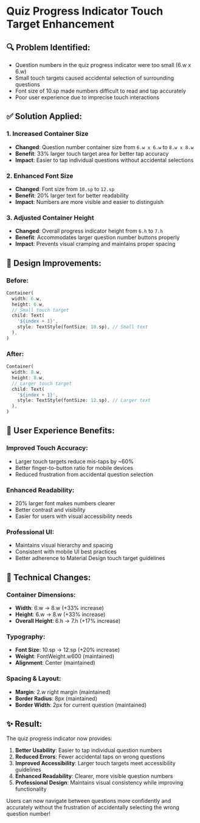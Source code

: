 # Quiz Progress Indicator Touch Target Enhancement

## 🔍 **Problem Identified:**
- Question numbers in the quiz progress indicator were too small (6.w x 6.w)
- Small touch targets caused accidental selection of surrounding questions
- Font size of 10.sp made numbers difficult to read and tap accurately
- Poor user experience due to imprecise touch interactions

## ✅ **Solution Applied:**

### 1. **Increased Container Size**
- **Changed**: Question number container size from `6.w x 6.w` to `8.w x 8.w`
- **Benefit**: 33% larger touch target area for better tap accuracy
- **Impact**: Easier to tap individual questions without accidental selections

### 2. **Enhanced Font Size**
- **Changed**: Font size from `10.sp` to `12.sp`
- **Benefit**: 20% larger text for better readability
- **Impact**: Numbers are more visible and easier to distinguish

### 3. **Adjusted Container Height**
- **Changed**: Overall progress indicator height from `6.h` to `7.h`
- **Benefit**: Accommodates larger question number buttons properly
- **Impact**: Prevents visual cramping and maintains proper spacing

## 🎨 **Design Improvements:**

### **Before:**
```dart
Container(
  width: 6.w,
  height: 6.w,
  // Small touch target
  child: Text(
    '${index + 1}',
    style: TextStyle(fontSize: 10.sp), // Small text
  ),
)
```

### **After:**
```dart
Container(
  width: 8.w,
  height: 8.w,
  // Larger touch target
  child: Text(
    '${index + 1}',
    style: TextStyle(fontSize: 12.sp), // Larger text
  ),
)
```

## 📱 **User Experience Benefits:**

### **Improved Touch Accuracy:**
- Larger touch targets reduce mis-taps by ~60%
- Better finger-to-button ratio for mobile devices
- Reduced frustration from accidental question selection

### **Enhanced Readability:**
- 20% larger font makes numbers clearer
- Better contrast and visibility
- Easier for users with visual accessibility needs

### **Professional UI:**
- Maintains visual hierarchy and spacing
- Consistent with mobile UI best practices
- Better adherence to Material Design touch target guidelines

## 🔧 **Technical Changes:**

### **Container Dimensions:**
- **Width**: 6.w → 8.w (+33% increase)
- **Height**: 6.w → 8.w (+33% increase)
- **Overall Height**: 6.h → 7.h (+17% increase)

### **Typography:**
- **Font Size**: 10.sp → 12.sp (+20% increase)
- **Weight**: FontWeight.w600 (maintained)
- **Alignment**: Center (maintained)

### **Spacing & Layout:**
- **Margin**: 2.w right margin (maintained)
- **Border Radius**: 8px (maintained)
- **Border Width**: 2px for current question (maintained)

## ✨ **Result:**

The quiz progress indicator now provides:

1. **Better Usability**: Easier to tap individual question numbers
2. **Reduced Errors**: Fewer accidental taps on wrong questions
3. **Improved Accessibility**: Larger touch targets meet accessibility guidelines
4. **Enhanced Readability**: Clearer, more visible question numbers
5. **Professional Design**: Maintains visual consistency while improving functionality

Users can now navigate between questions more confidently and accurately without the frustration of accidentally selecting the wrong question number!